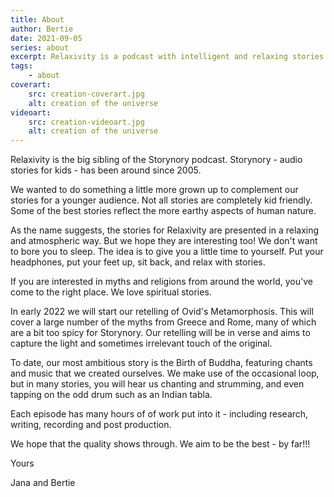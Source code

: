 ```yaml
---
title: About
author: Bertie
date: 2021-09-05
series: about
excerpt: Relaxivity is a podcast with intelligent and relaxing stories
tags: 
    - about
coverart:
    src: creation-coverart.jpg
    alt: creation of the universe
videoart: 
    src: creation-videoart.jpg
    alt: creation of the universe
---
```

Relaxivity is the big sibling of the Storynory podcast.  Storynory  - audio stories for kids - has been around since 2005. 

We wanted to do something a little more grown up to complement our stories for a younger audience. Not all stories are completely kid friendly.  Some of the best stories reflect the more earthy aspects of human nature.  

As the name suggests, the stories for Relaxivity are presented in a relaxing and atmospheric way. But we hope they are interesting too!  We don't want to bore you to sleep.  The idea is to give you a little time to yourself. Put your headphones, put your feet up, sit back, and relax with stories. 

If you are interested in myths and religions from around the world, you've come to the right place. We love spiritual stories.  

In early 2022 we will start our retelling of Ovid's Metamorphosis.  This will cover a large number of the myths from Greece and Rome, many of which are a bit too spicy for Storynory.  Our retelling will be in verse and aims to capture the light and sometimes irrelevant touch of the original.  

To date, our most ambitious story is the Birth of Buddha, featuring chants and music that we created ourselves. We make use of the occasional loop, but in many stories, you will hear us chanting and strumming, and even tapping on the odd drum such as an Indian tabla.   

Each episode has many hours of of work put into it - including research, writing, recording and post production.   

We hope that the quality shows through.  We aim to be the best - by far!!! 

Yours 

Jana and Bertie



